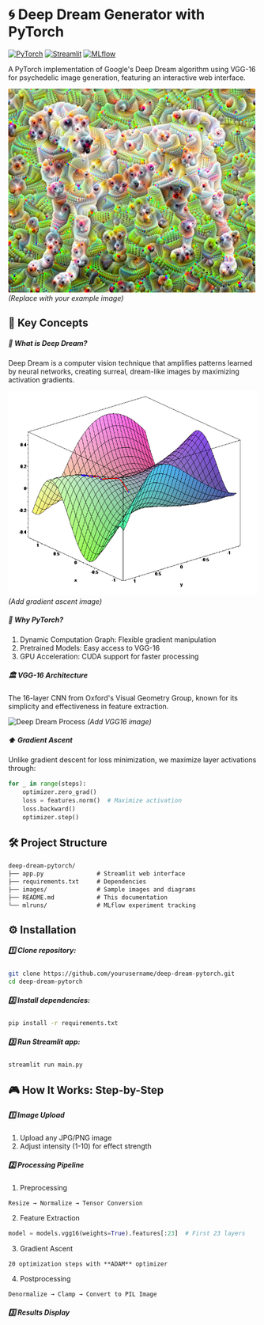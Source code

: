 # 🌀 Deep Dream Generator with PyTorch

[![PyTorch](https://img.shields.io/badge/PyTorch-2.0+-red.svg)](https://pytorch.org/)
[![Streamlit](https://img.shields.io/badge/Streamlit-Web%20UI-FF4B4B.svg)](https://streamlit.io/)
[![MLflow](https://img.shields.io/badge/MLflow-Experiment%20Tracking-%230099cc.svg)](https://mlflow.org/)

A PyTorch implementation of Google's Deep Dream algorithm using VGG-16 for psychedelic image generation, featuring an interactive web interface.

![Deep Dream Example](example.png) *(Replace with your example image)*

## 🧠 Key Concepts

##### 🌌 What is Deep Dream?
Deep Dream is a computer vision technique that amplifies patterns learned by neural networks, creating surreal, dream-like images by maximizing activation gradients.

![Deep Dream Process](images/gradient_ascent.png) *(Add gradient ascent image)*

##### 🚀 Why PyTorch?
1. Dynamic Computation Graph: Flexible gradient manipulation
2. Pretrained Models: Easy access to VGG-16
3. GPU Acceleration: CUDA support for faster processing

##### 🏛️ VGG-16 Architecture
The 16-layer CNN from Oxford's Visual Geometry Group, known for its simplicity and effectiveness in feature extraction.

![Deep Dream Process](images/vgg16.png) *(Add VGG16 image)*

##### ⬆️ Gradient Ascent
Unlike gradient descent for loss minimization, we maximize layer activations through:

```python
for _ in range(steps):
    optimizer.zero_grad()
    loss = features.norm()  # Maximize activation
    loss.backward()
    optimizer.step()
```

## 🛠️ Project Structure

```plaintext
deep-dream-pytorch/
├── app.py               # Streamlit web interface
├── requirements.txt     # Dependencies
├── images/              # Sample images and diagrams
├── README.md            # This documentation
└── mlruns/              # MLflow experiment tracking
```

## ⚙️ Installation

##### 1️⃣ Clone repository:
```bash
git clone https://github.com/yourusername/deep-dream-pytorch.git
cd deep-dream-pytorch
```

##### 2️⃣ Install dependencies:
```bash
pip install -r requirements.txt
```
##### 3️⃣ Run Streamlit app:
```bash
streamlit run main.py
```

## 🎮 How It Works: Step-by-Step

##### 1️⃣ Image Upload
1. Upload any JPG/PNG image
2. Adjust intensity (1-10) for effect strength

##### 2️⃣ Processing Pipeline
1. Preprocessing
```plaintext
Resize → Normalize → Tensor Conversion
```
2. Feature Extraction
```python
model = models.vgg16(weights=True).features[:23]  # First 23 layers
```
3. Gradient Ascent
```plaintext
20 optimization steps with **ADAM** optimizer
```
4. Postprocessing
```plaintext
Denormalize → Clamp → Convert to PIL Image
```

##### 3️⃣ Results Display
